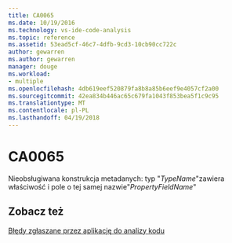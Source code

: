 ```yaml
---
title: CA0065
ms.date: 10/19/2016
ms.technology: vs-ide-code-analysis
ms.topic: reference
ms.assetid: 53ead5cf-46c7-4dfb-9cd3-10cb90cc722c
author: gewarren
ms.author: gewarren
manager: douge
ms.workload:
- multiple
ms.openlocfilehash: 4db619eef520879fa8b8a85b6eef9e4057cf2a00
ms.sourcegitcommit: 42ea834b446ac65c679fa1043f853bea5f1c9c95
ms.translationtype: MT
ms.contentlocale: pl-PL
ms.lasthandoff: 04/19/2018
---
```

# <a name="ca0065"></a>CA0065
Nieobsługiwana konstrukcja metadanych: typ "*TypeName*"zawiera właściwość i pole o tej samej nazwie"*PropertyFieldName*"

## <a name="see-also"></a>Zobacz też
 [Błędy zgłaszane przez aplikację do analizy kodu](../code-quality/code-analysis-application-errors.md)
